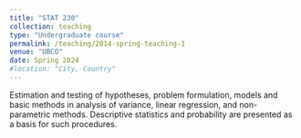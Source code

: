 ```yaml
---
title: "STAT 230"
collection: teaching
type: "Undergraduate course"
permalink: /teaching/2014-spring-teaching-1
venue: "UBCO"
date: Spring 2024
#location: "City, Country"
---
```


Estimation and testing of hypotheses, problem formulation, models and basic methods in analysis of variance, linear regression, and non-parametric methods. Descriptive statistics and probability are presented as a basis for such procedures.
